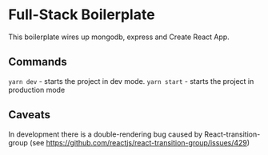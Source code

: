 # Full-Stack Boilerplate

This boilerplate wires up mongodb, express and Create React App.

## Commands

`yarn dev` - starts the project in dev mode.
`yarn start` - starts the project in production mode

## Caveats

In development there is a double-rendering bug caused by React-transition-group (see <https://github.com/reactjs/react-transition-group/issues/429>)
